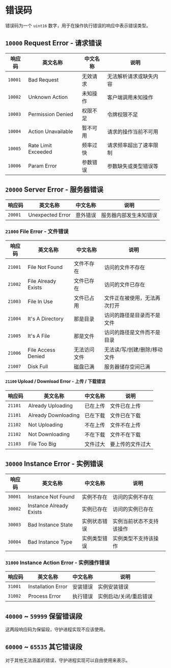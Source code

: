 # 错误码

错误码为一个 `uint16` 数字，用于在操作执行错误的响应中表示错误类型。

## `10000` Request Error - 请求错误

| 响应码     | 英文名称                | 中文名称 | 说明          |
|---------|---------------------|------|-------------|
| `10001` | Bad Request         | 无效请求 | 无法解析请求或缺失内容 |
| `10002` | Unknown Action      | 未知操作 | 客户端调用未知操作   |
| `10003` | Permission Denied   | 权限不足 | 令牌权限不足      |
| `10004` | Action Unavailable  | 暂不可用 | 请求的操作当前不可用  |
| `10005` | Rate Limit Exceeded | 频率过快 | 请求频率超出了速率限制 |
| `10006` | Param Error         | 参数错误 | 参数缺失或类型错误等  |

## `20000` Server Error - 服务器错误

| 响应码     | 英文名称             | 中文名称 | 说明          |
|---------|------------------|------|-------------|
| `20001` | Unexpected Error | 意外错误 | 服务器内部发生未知错误 |

### `21000` File Error - 文件错误

| 响应码     | 英文名称                | 中文名称   | 说明               |
|---------|---------------------|--------|------------------|
| `21001` | File Not Found      | 文件不存在  | 访问的文件不存在         |
| `21002` | File Already Exists | 文件已存在  | 访问的文件已存在         |
| `21003` | File In Use         | 文件已占用  | 文件正在被使用，无法再次打开   |
| `21004` | It's A Directory    | 那是目录   | 访问的路径是目录而不是文件    |
| `21005` | It's A File         | 那是文件   | 访问的路径是文件而不是目录    |
| `21006` | File Access Denied  | 无法访问文件 | 无法读/写/创建/删除/移动文件 |
| `21007` | Disk Full           | 磁盘已满   | 服务器储存空间已满        |

#### `21100` Upload / Download Error - 上传 / 下载错误

| 响应码     | 英文名称                | 中文名称 | 说明       |
|---------|---------------------|------|----------|
| `21101` | Already Uploading   | 已在上传 | 文件已在上传   |
| `21101` | Already Downloading | 已在下载 | 文件已在下载   |
| `21102` | Not Uploading       | 不在上传 | 文件不在上传   |
| `21102` | Not Downloading     | 不在下载 | 文件不在下载   |
| `21103` | File Too Big        | 文件过大 | 要上传的文件过大 |

## `30000` Instance Error - 实例错误

| 响应码     | 英文名称                    | 中文名称   | 说明           |
|---------|-------------------------|--------|--------------|
| `30001` | Instance Not Found      | 实例不存在  | 访问的实例不存在     |
| `30002` | Instance Already Exists | 实例已存在  | 访问的实例已存在     |
| `30003` | Bad Instance State      | 实例状态错误 | 实例当前状态不支持该操作 |
| `30004` | Bad Instance Type       | 实例类型错误 | 实例类型不支持该操作   |

### `31000` Instance Action Error - 实例操作错误

| 响应码     | 英文名称               | 中文名称 | 说明           |
|---------|--------------------|------|--------------|
| `31001` | Installation Error | 安装错误 | 实例安装错误       |
| `31002` | Process Error      | 执行错误 | 实例启动/关闭/重启错误 |

## `40000` ~ `59999` 保留错误段

这两段响应码为保留段，守护进程实现不应该使用。

## `60000` ~ `65535` 其它错误段

对于其他无法涵盖的错误，守护进程实现可以自由使用来表示。